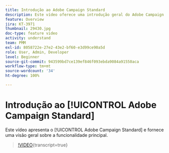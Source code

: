 ```yaml
---
title: Introdução ao Adobe Campaign Standard
description: Este vídeo oferece uma introdução geral do Adobe Campaign Standard.
feature: Overview
jira: KT-3971
thumbnail: 29430.jpg
doc-type: feature video
activity: understand
team: PMM
exl-id: 8058722e-27e2-43e2-bf60-e3d99ce90a5d
role: User, Admin, Developer
level: Beginner
source-git-commit: 943599bd7ce139ef846f093ebda9084a91550aca
workflow-type: tm+mt
source-wordcount: '34'
ht-degree: 100%

---
```


# Introdução ao [!UICONTROL Adobe Campaign Standard]

Este vídeo apresenta o [!UICONTROL Adobe Campaign Standard] e fornece uma visão geral sobre a funcionalidade principal.

>[!VIDEO](https://video.tv.adobe.com/v/33180?learn=on&captions=por_br){transcript=true}
